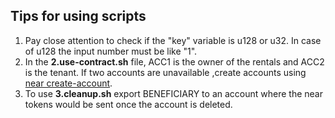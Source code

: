 ## Tips for using scripts

1. Pay close attention to check if the "key" variable is u128 or u32. In case of u128 the input number must be like "1". 
2. In the **2.use-contract.sh** file, ACC1 is the owner of the rentals and ACC2 is the tenant. If two accounts are unavailable ,create accounts using [near create-account](https://docs.near.org/docs/concepts/account#accounts-and-contracts).
3. To use **3.cleanup.sh** export BENEFICIARY to an account where the near tokens would be sent once the account is deleted. 